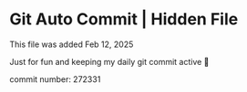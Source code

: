 # Git Auto Commit | Hidden File

This file was added Feb 12, 2025

Just for fun and keeping my daily git commit active 🤪

commit number: 272331
